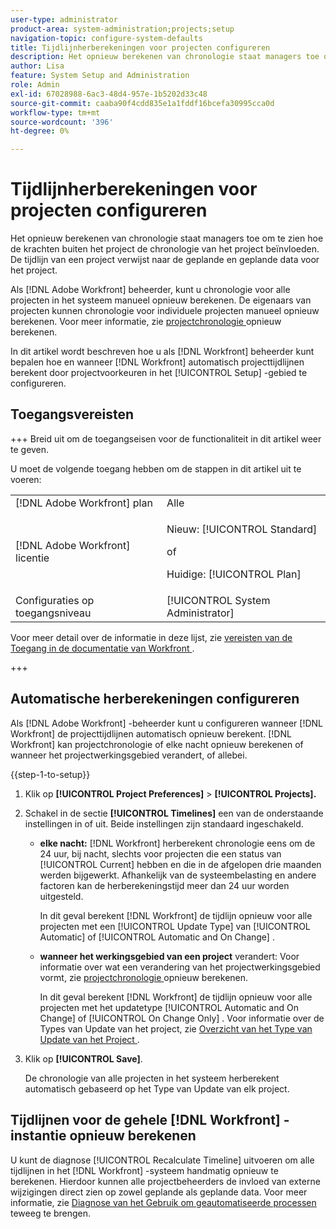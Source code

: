 ```yaml
---
user-type: administrator
product-area: system-administration;projects;setup
navigation-topic: configure-system-defaults
title: Tijdlijnherberekeningen voor projecten configureren
description: Het opnieuw berekenen van chronologie staat managers toe om te zien hoe de krachten buiten het project de chronologie van het project beïnvloeden. De tijdlijn van een project verwijst naar de geplande en geplande data voor het project.
author: Lisa
feature: System Setup and Administration
role: Admin
exl-id: 67028988-6ac3-48d4-957e-1b5202d33c48
source-git-commit: caaba90f4cdd835e1a1fddf16bcefa30995cca0d
workflow-type: tm+mt
source-wordcount: '396'
ht-degree: 0%

---
```


# Tijdlijnherberekeningen voor projecten configureren

Het opnieuw berekenen van chronologie staat managers toe om te zien hoe de krachten buiten het project de chronologie van het project beïnvloeden. De tijdlijn van een project verwijst naar de geplande en geplande data voor het project.

Als [!DNL Adobe Workfront] beheerder, kunt u chronologie voor alle projecten in het systeem manueel opnieuw berekenen. De eigenaars van projecten kunnen chronologie voor individuele projecten manueel opnieuw berekenen. Voor meer informatie, zie [ projectchronologie ](../../../manage-work/projects/manage-projects/recalculate-project-timeline.md) opnieuw berekenen.

In dit artikel wordt beschreven hoe u als [!DNL Workfront] beheerder kunt bepalen hoe en wanneer [!DNL Workfront] automatisch projecttijdlijnen berekent door projectvoorkeuren in het [!UICONTROL Setup] -gebied te configureren.

## Toegangsvereisten

+++ Breid uit om de toegangseisen voor de functionaliteit in dit artikel weer te geven.

U moet de volgende toegang hebben om de stappen in dit artikel uit te voeren:

<table style="table-layout:auto"> 
 <col> 
 <col> 
 <tbody> 
  <tr> 
   <td role="rowheader">[!DNL Adobe Workfront] plan</td> 
   <td>Alle</td> 
  </tr> 
  <tr> 
   <td role="rowheader">[!DNL Adobe Workfront] licentie</td> 
   <td><p>Nieuw: [!UICONTROL Standard]</p>
   of
   <p>Huidige: [!UICONTROL Plan]</p>
   </td> 
  </tr> 
  <tr> 
   <td role="rowheader">Configuraties op toegangsniveau</td> 
   <td>[!UICONTROL System Administrator]</td>
  </tr> 
 </tbody> 
</table>

Voor meer detail over de informatie in deze lijst, zie [ vereisten van de Toegang in de documentatie van Workfront ](/help/quicksilver/administration-and-setup/add-users/access-levels-and-object-permissions/access-level-requirements-in-documentation.md).

+++

## Automatische herberekeningen configureren

Als [!DNL Adobe Workfront] -beheerder kunt u configureren wanneer [!DNL Workfront] de projecttijdlijnen automatisch opnieuw berekent. [!DNL Workfront] kan projectchronologie of elke nacht opnieuw berekenen of wanneer het projectwerkingsgebied verandert, of allebei.

{{step-1-to-setup}}

1. Klik op **[!UICONTROL Project Preferences]** > **[!UICONTROL Projects].**

1. Schakel in de sectie **[!UICONTROL Timelines]** een van de onderstaande instellingen in of uit. Beide instellingen zijn standaard ingeschakeld.

   * **elke nacht:** [!DNL Workfront&#x200B;&#x200B;&#x200B;] herberekent chronologie eens om de 24 uur, bij nacht, slechts voor projecten die een status van [!UICONTROL Current] hebben en die in de afgelopen drie maanden werden bijgewerkt. Afhankelijk van de systeembelasting en andere factoren kan de herberekeningstijd meer dan 24 uur worden uitgesteld.

     In dit geval berekent [!DNL Workfront] de tijdlijn opnieuw voor alle projecten met een [!UICONTROL Update Type] van [!UICONTROL Automatic] of [!UICONTROL Automatic and On Change] .

   * **wanneer het werkingsgebied van een project** verandert: Voor informatie over wat een verandering van het projectwerkingsgebied vormt, zie [ projectchronologie ](../../../manage-work/projects/manage-projects/recalculate-project-timeline.md) opnieuw berekenen.

     In dit geval berekent [!DNL Workfront] de tijdlijn opnieuw voor alle projecten met het updatetype [!UICONTROL Automatic and On Change] of [!UICONTROL On Change Only] .
Voor informatie over de Types van Update van het project, zie [ Overzicht van het Type van Update van het Project ](../../../manage-work/projects/planning-a-project/project-update-type-overview.md).

1. Klik op **[!UICONTROL Save]**.

   De chronologie van alle projecten in het systeem herberekent automatisch gebaseerd op het Type van Update van elk project.

## Tijdlijnen voor de gehele [!DNL Workfront] -instantie opnieuw berekenen

U kunt de diagnose [!UICONTROL Recalculate Timeline] uitvoeren om alle tijdlijnen in het [!DNL Workfront] -systeem handmatig opnieuw te berekenen. Hierdoor kunnen alle projectbeheerders de invloed van externe wijzigingen direct zien op zowel geplande als geplande data. Voor meer informatie, zie [ Diagnose van het Gebruik om geautomatiseerde processen ](../../../administration-and-setup/manage-workfront/run-diagnostics/use-diagnostics-to-trigger-automated-processes.md) teweeg te brengen.
